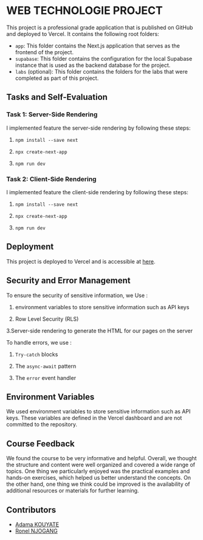 # WEB TECHNOLOGIE PROJECT

This project is a professional grade application that is published on GitHub and deployed to Vercel. It contains the following root folders:

- `app`: This folder contains the Next.js application that serves as the frontend of the project.
- `supabase`: This folder contains the configuration for the local Supabase instance that is used as the backend database for the project.
- `labs` (optional): This folder contains the folders for the labs that were completed as part of this project.

## Tasks and Self-Evaluation

### Task 1: Server-Side Rendering

I implemented feature the server-side rendering by following these steps:

1. `npm install --save next`

2. `npx create-next-app`

3. `npm run dev`


### Task 2: Client-Side Rendering

I implemented feature the client-side rendering by following these steps:

1. `npm install --save next`

2. `npx create-next-app`

3. `npm run dev`


## Deployment

This project is deployed to Vercel and is accessible at [here](https://github.com/ronelnjogang/ece-webapp-adama-ronel).

## Security and Error Management

To ensure the security of sensitive information, we Use :

1. environment variables to store sensitive information such as API keys

2. Row Level Security (RLS)

3.Server-side rendering to generate the HTML for our pages on the server

To handle errors, we use :

1. `Try-catch` blocks 

2. The `async-await` pattern

3. The `error` event handler 

## Environment Variables

We used environment variables to store sensitive information such as API keys. These variables are defined in the Vercel dashboard and are not committed to the repository.

## Course Feedback

We found the course to be very informative and helpful. Overall, we thought the structure and content were well organized and covered a wide range of topics. One thing we particularly enjoyed was the practical examples and hands-on exercises, which helped us better understand the concepts. On the other hand, one thing we think could be improved is the availability of additional resources or materials for further learning.

## Contributors

- [Adama KOUYATE](https://github.com/ece-webapp-adama-kouyate)
- [Ronel NJOGANG](https://github.com/ronelnjogang)


